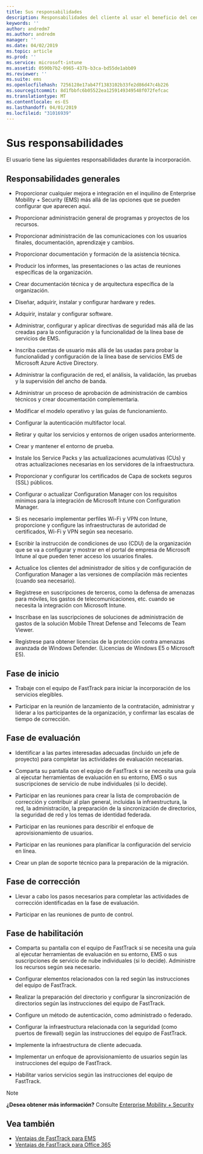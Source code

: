 ```yaml
---
title: Sus responsabilidades
description: Responsabilidades del cliente al usar el beneficio del centro FastTrack
keywords: ''
author: andredm7
ms.author: andredm
manager: ''
ms.date: 04/02/2019
ms.topic: article
ms.prod: ''
ms.service: microsoft-intune
ms.assetid: 0590b7b2-0965-437b-b3ca-bd55de1abb09
ms.reviewer: ''
ms.suite: ems
ms.openlocfilehash: 7256128e17ab47f1383102b33fe2d86d47c4b226
ms.sourcegitcommit: 8d1fbbfc6b05522ea1259149349548f072fefcac
ms.translationtype: MT
ms.contentlocale: es-ES
ms.lasthandoff: 04/01/2019
ms.locfileid: "31016939"
---
```

# <a name="your-responsibilities"></a>Sus responsabilidades

El usuario tiene las siguientes responsabilidades durante la incorporación.

## <a name="general-responsibilities"></a>Responsabilidades generales

-   Proporcionar cualquier mejora e integración en el inquilino de Enterprise Mobility + Security (EMS) más allá de las opciones que se pueden configurar que aparecen aquí.

-   Proporcionar administración general de programas y proyectos de los recursos.

-   Proporcionar administración de las comunicaciones con los usuarios finales, documentación, aprendizaje y cambios.

-   Proporcionar documentación y formación de la asistencia técnica.

-   Producir los informes, las presentaciones o las actas de reuniones específicas de la organización.

-   Crear documentación técnica y de arquitectura específica de la organización.

-   Diseñar, adquirir, instalar y configurar hardware y redes.

-   Adquirir, instalar y configurar software.

-   Administrar, configurar y aplicar directivas de seguridad más allá de las creadas para la configuración y la funcionalidad de la línea base de servicios de EMS.

-   Inscriba cuentas de usuario más allá de las usadas para probar la funcionalidad y configuración de la línea base de servicios EMS de Microsoft Azure Active Directory.

-   Administrar la configuración de red, el análisis, la validación, las pruebas y la supervisión del ancho de banda.

-   Administrar un proceso de aprobación de administración de cambios técnicos y crear documentación complementaria.

-   Modificar el modelo operativo y las guías de funcionamiento.

-   Configurar la autenticación multifactor local.

-   Retirar y quitar los servicios y entornos de origen usados anteriormente.

-   Crear y mantener el entorno de prueba.

-   Instale los Service Packs y las actualizaciones acumulativas (CUs) y otras actualizaciones necesarias en los servidores de la infraestructura.

-   Proporcionar y configurar los certificados de Capa de sockets seguros (SSL) públicos.

-   Configurar o actualizar Configuration Manager con los requisitos mínimos para la integración de Microsoft Intune con Configuration Manager.

-   Si es necesario implementar perfiles Wi-Fi y VPN con Intune, proporcione y configure las infraestructuras de autoridad de certificados, Wi-Fi y VPN según sea necesario.

-   Escribir la instrucción de condiciones de uso (CDU) de la organización que se va a configurar y mostrar en el portal de empresa de Microsoft Intune al que pueden tener acceso los usuarios finales.

-   Actualice los clientes del administrador de sitios y de configuración de Configuration Manager a las versiones de compilación más recientes (cuando sea necesario).

-   Regístrese en suscripciones de terceros, como la defensa de amenazas para móviles, los gastos de telecomunicaciones, etc. cuando se necesita la integración con Microsoft Intune.

-   Inscríbase en las suscripciones de soluciones de administración de gastos de la solución Mobile Threat Defense and Telecoms de Team Viewer.

-   Regístrese para obtener licencias de la protección contra amenazas avanzada de Windows Defender. (Licencias de Windows E5 o Microsoft E5).

## <a name="initiate-phase"></a>Fase de inicio

-   Trabaje con el equipo de FastTrack para iniciar la incorporación de los servicios elegibles.

-   Participar en la reunión de lanzamiento de la contratación, administrar y liderar a los participantes de la organización, y confirmar las escalas de tiempo de corrección.

## <a name="assess-phase"></a>Fase de evaluación

-   Identificar a las partes interesadas adecuadas (incluido un jefe de proyecto) para completar las actividades de evaluación necesarias.

-   Comparta su pantalla con el equipo de FastTrack si se necesita una guía al ejecutar herramientas de evaluación en su entorno, EMS o sus suscripciones de servicio de nube individuales (si lo decide).

-   Participar en las reuniones para crear la lista de comprobación de corrección y contribuir al plan general, incluidas la infraestructura, la red, la administración, la preparación de la sincronización de directorios, la seguridad de red y los temas de identidad federada.

-   Participar en las reuniones para describir el enfoque de aprovisionamiento de usuarios.

-   Participar en las reuniones para planificar la configuración del servicio en línea.

-   Crear un plan de soporte técnico para la preparación de la migración.

## <a name="remediate-phase"></a>Fase de corrección

-   Llevar a cabo los pasos necesarios para completar las actividades de corrección identificadas en la fase de evaluación.

-   Participar en las reuniones de punto de control.

## <a name="enable-phase"></a>Fase de habilitación

-   Comparta su pantalla con el equipo de FastTrack si se necesita una guía al ejecutar herramientas de evaluación en su entorno, EMS o sus suscripciones de servicio de nube individuales (si lo decide). Administre los recursos según sea necesario.

-   Configurar elementos relacionados con la red según las instrucciones del equipo de FastTrack.

-   Realizar la preparación del directorio y configurar la sincronización de directorios según las instrucciones del equipo de FastTrack.

-   Configure un método de autenticación, como administrado o federado. 

-   Configurar la infraestructura relacionada con la seguridad (como puertos de firewall) según las instrucciones del equipo de FastTrack.

-   Implemente la infraestructura de cliente adecuada.

-   Implementar un enfoque de aprovisionamiento de usuarios según las instrucciones del equipo de FastTrack.

-   Habilitar varios servicios según las instrucciones del equipo de FastTrack.

> [!NOTE]
> **¿Desea obtener más información?** Consulte [Enterprise Mobility + Security](https://www.microsoft.com/en-us/cloud-platform/enterprise-mobility)

## <a name="see-also"></a>Vea también

- [Ventajas de FastTrack para EMS](EMS-fasttrack-benefit-for-EMS.md)
- [Ventajas de FastTrack para Office 365](O365-fasttrack-benefit-for-office-365.md)

